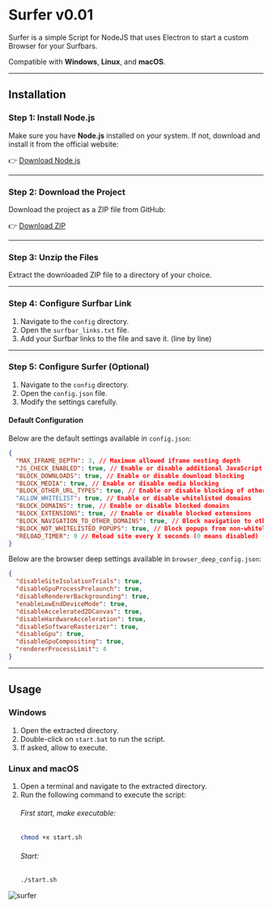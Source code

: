 # Surfer v0.01

Surfer is a simple Script for NodeJS that uses Electron to start a custom Browser for your Surfbars.

Compatible with **Windows**, **Linux**, and **macOS**.

---

## Installation

### Step 1: Install Node.js
Make sure you have **Node.js** installed on your system. If not, download and install it from the official website:

👉 [Download Node.js](https://nodejs.org/en/download)

---

### Step 2: Download the Project
Download the project as a ZIP file from GitHub:

👉 [Download ZIP](https://github.com/dev-101010/surfer/archive/refs/heads/master.zip)

---

### Step 3: Unzip the Files
Extract the downloaded ZIP file to a directory of your choice.

---

### Step 4: Configure Surfbar Link
1. Navigate to the `config` directory.
2. Open the `surfbar_links.txt` file.
3. Add your Surfbar links to the file and save it. (line by line)

---

### Step 5: Configure Surfer (Optional)

1. Navigate to the `config` directory.
2. Open the `config.json` file.
3. Modify the settings carefully.

#### Default Configuration

Below are the default settings available in `config.json`:
```json
{
  "MAX_IFRAME_DEPTH": 3, // Maximum allowed iframe nesting depth
  "JS_CHECK_ENABLED": true, // Enable or disable additional JavaScript checks
  "BLOCK_DOWNLOADS": true, // Enable or disable download blocking
  "BLOCK_MEDIA": true, // Enable or disable media blocking
  "BLOCK_OTHER_URL_TYPES": true, // Enable or disable blocking of other URL types ( e.g. wss:// )
  "ALLOW_WHITELIST": true, // Enable or disable whitelisted domains
  "BLOCK_DOMAINS": true, // Enable or disable blocked domains
  "BLOCK_EXTENSIONS": true, // Enable or disable blocked extensions
  "BLOCK_NAVIGATION_TO_OTHER_DOMAINS": true, // Block navigation to other domains
  "BLOCK_NOT_WHITELISTED_POPUPS": true, // Block popups from non-whitelisted domains
  "RELOAD_TIMER": 0 // Reload site every X seconds (0 means disabled) (only if your surfbar stuck sometimes)
}
```

Below are the browser deep settings available in `browser_deep_config.json`:
```json
{
  "disableSiteIsolationTrials": true,
  "disableGpuProcessPrelaunch": true,
  "disableRendererBackgrounding": true,
  "enableLowEndDeviceMode": true,
  "disableAccelerated2DCanvas": true,
  "disableHardwareAcceleration": true,
  "disableSoftwareRasterizer": true,
  "disableGpu": true,
  "disableGpuCompositing": true,
  "rendererProcessLimit": 4
}
```

---

## Usage

### Windows
1. Open the extracted directory.
2. Double-click on `start.bat` to run the script.
3. If asked, allow to execute.

### Linux and macOS
1. Open a terminal and navigate to the extracted directory.
2. Run the following command to execute the script:
   ###### First start, make executable:
   ```bash
   chmod +x start.sh
   ```
   ###### Start:
   ```bash
   ./start.sh
    ```


![surfer](https://github.com/user-attachments/assets/48deb44e-daf6-4263-8b38-f903db49e32d)

